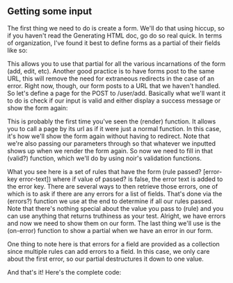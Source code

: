 ## Getting some input
The first thing we need to do is create a form. We'll do that using hiccup, so if you haven't read the
Generating HTML doc, go do so real quick. In terms of organization, I've found it best to define forms as a partial
of their fields like so:
<script src="https://gist.github.com/1103146.js?file=partials.clj"></script>

This allows you to use that partial for all the various incarnations of the form (add, edit, etc). Another good
practice is to have forms post to the same URL, this will remove the need for extraneous redirects in the case
of an error. Right now, though, our form posts to a URL that we haven't handled. So let's define a page for the
POST to /user/add. Basically what we'll want it to do is check if our input is valid and either display a success
message or show the form again:
<script src="https://gist.github.com/1103146.js?file=post.clj"></script>

This is probably the first time you've seen the (render) function. It allows you to call a page by its url as if it
were just a normal function. In this case, it's how we'll show the form again without having to redirect. Note that we're also
passing our parameters through so that whatever we inputted shows up when we render the form again. So now we need
to fill in that (valid?) function, which we'll do by using noir's validation functions.
<script src="https://gist.github.com/1103146.js?file=validation.clj"></script>

What you see here is a set of rules that have the form (rule passed? [error-key error-text]) where if value of passed?
is false, the error text is added to the error key. There are several ways to then retrieve those errors, one of
which is to ask if there are any errors for a list of fields. That's done via the (errors?) function we use at the
end to determine if all our rules passed. Note that there's nothing special about the value you pass to (rule) and you
can use anything that returns truthiness as your test. Alright, we have errors and now we need to show them on our form. 
The last thing we'll use is the (on-error) function to show a partial when we have an error in our form.
<script src="https://gist.github.com/1103146.js?file=errors.clj"></script>

One thing to note here is that errors for a field are provided as a collection since multiple rules can add errors
to a field. In this case, we only care about the first error, so our partial destructures it down to one value. 

And that's it! Here's the complete code:
<script src="https://gist.github.com/1103146.js?file=final.clj"></script>
